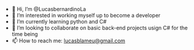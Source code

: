 - 👋 Hi, I’m @LucasbernardinoLa
- 👀 I’m interested in working myself up to become a developer    
- 🌱 I’m currently learning python and C#
- 💞️ I’m looking to collaborate on basic back-end projects usign C# for the time being
- 📫 How to reach me: lucasblameu@gmail.com

<!---
LucasbernardinoLa/LucasbernardinoLa is a ✨ special ✨ repository because its `README.md` (this file) appears on your GitHub profile.
You can click the Preview link to take a look at your changes.
--->
